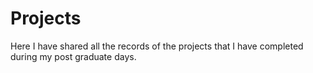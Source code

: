 # Projects
Here I have shared all the records of the projects that I have completed during my post graduate days.
